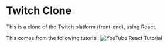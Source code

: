 # Twitch Clone

This is a clone of the Twitch platform (front-end), using React.

This comes from the following tutorial: ![YouTube React Tutorial](https://www.youtube.com/watch?v=gLNIVdtaW3A)


